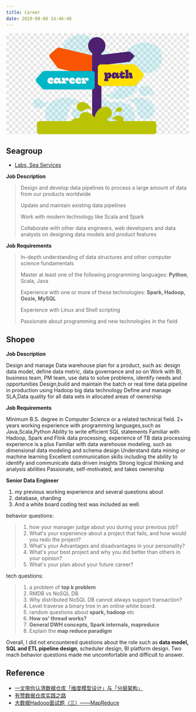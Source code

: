 ```yaml
---
title: Career
date: 2020-08-08 14:46:48
---
```


<img src="/vc/career1.png" width="500"/>


## Seagroup

- [Labs, Sea Services](https://career.seagroup.com/)

**Job Description**

> Design and develop data pipelines to process a large amount of data from our products worldwide
> 
> Update and maintain existing data pipelines
>
> Work with modern technology like Scala and Spark
> 
> Collaborate with other data engineers, web developers and data analysts on designing data models and product features
 

**Job Requirements**

> In-depth understanding of data structures and other computer science fundamentals
> 
> Master at least one of the following programming languages: **Python**, Scala, Java
> 
> Experience with one or more of these technologies: **Spark, Hadoop, Oozie, MySQL**
> 
> Experience with Linux and Shell scripting
> 
> Passionate about programming and new technologies in the field
 
 
## Shopee

**Job Description**
 
Design and manage Data warehouse plan for a product, such as: design data model, define data metric, data governance and so on
Work with BI, business team, PM team, use data to solve problems, identify needs and opportunities
Design,build and maintain the batch or real time data pipeline in production using Hadoop big data technology
Define and manage SLA,Data quality for all data sets in allocated areas of ownership


**Job Requirements**

Minimum B.S. degree in Computer Science or a related technical field.
2+ years working experience with programming languages,such as Java,Scala,Python
Ability to write efficient SQL statements
Familiar with Hadoop, Spark and Flink data processing, experience of TB data processing experience is a plus
Familiar with data warehouse modeling, such as dimensional data modeling and schema design
Understand data mining or machine learning
Excellent communication skills including the ability to identify and communicate data driven insights
Strong logical thinking and analysis abilities
Passionate, self-motivated, and takes ownership

**Senior Data Engineer**

1. my previous working experience and several questions about 
2. database, sharding
3. And a white board coding test was included as well.

behavior questions:

> 1. how your manager judge about you during your previous job? 
> 2. What's your experience about a project that fails, and how would you redo the project? 
> 3. What's your Advantages and disadvantages in your personality? 
> 4. What's your best project and why you did better than others in your opinion? 
> 5. What's your plan about your future career? 

tech questions:

> 1. a problem of **top k problem** 
> 2. RMDB vs NoSQL DB
> 3. Why distributed NoSQL DB cannot always support transaction?
> 4. Level traverse a binary tree in an online white board.  
> 5. random questions about **spark, hadoop** etc
> 6. **How os' thread works?**
> 7. **General DWH concepts, Spark internals, mapreduce**
> 8. Explain the **map reduce paradigm**

Overall, I did not encountered questions about the role such as **data model, SQL and ETL pipeline design**, scheduler design, BI platform design. Two mach behavior questions made me uncomfortable and difficult to answer.

## Reference

- [一文带你认清数据仓库「维度模型设计」与「分层架构」](https://zhuanlan.zhihu.com/p/139011156)
- [有赞数据仓库实践之路](https://tech.youzan.com/dw-in-youzan/)
- [大数据Hadoop面试题（三）——MapReduce](https://zhuanlan.zhihu.com/p/97714898)